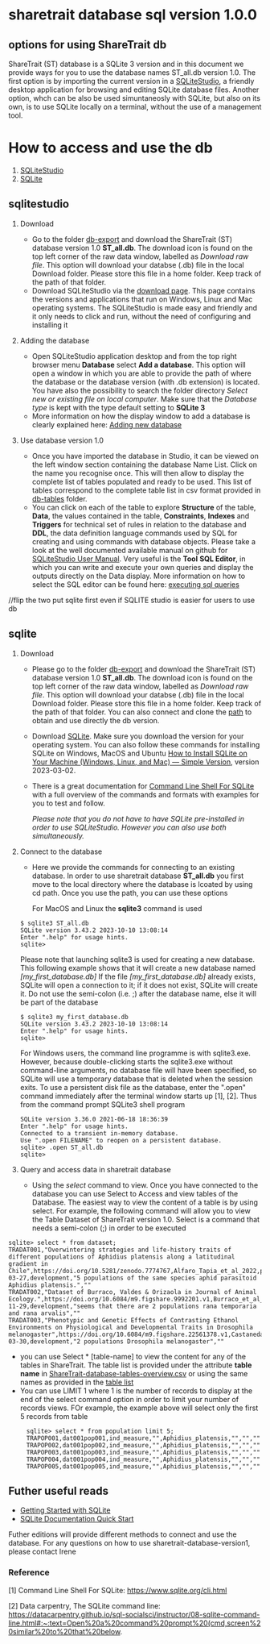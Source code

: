 # sharetrait database sql version 1.0.0

## options for using ShareTrait db

ShareTrait (ST) database is a SQLite 3 version and in this document we provide ways for you to use the database names ST_all.db version 1.0. 
The first option is by importing the current version in a [SQLiteStudio](https://sqlitestudio.pl/about/), a friendly desktop application for browsing and editing SQLite database files. Another option, whch can be also be used simuntaneosly with SQLite, but also on its own, is to use SQLite locally on a terminal, without the use of a management tool. 

# How to access and use the db 
1. [SQLiteStudio](#sqlitestudio)
2. [SQLite](#sqlite)

## sqlitestudio

1. Download
   - Go to the folder [db-export](https://github.com/ShareTraitProject/ShareTraitDatabase/blob/main/sharatrait-database-v1/db-export/) and download the ShareTrait (ST) database version 1.0 **ST_all.db**. The download icon is found on the top left corner of the raw data window, labelled as *Download raw file*. This option will download your databse (.db) file in the local Download folder. Please store this file in a home folder. Keep track of the path of that folder.
   - Download SQLiteStudio via the [download page](https://sqlitestudio.pl). This page contains the versions and applications that run on Windows, Linux and Mac operating systems. The SQLiteStudio is made easy and friendly and it only needs to click and run, without the need of configuring and installing it
     
2. Adding the database
   - Open SQLiteStudio application desktop and from the top right browser menu **Database** select **Add a database**. This option will open a window in which you are able to provide the path of where the database or the database version (with .db extension) is located. You have also the possibility to search the folder directory *Select new or existing file on local computer*. Make sure that the *Database type* is kept with the type default setting to **SQLite 3**
   - More information on how the display window to add a database is clearly explained here: [Adding new database](https://github.com/pawelsalawa/sqlitestudio/wiki/User_Manual#creating-new-database) 
  
3. Use database version 1.0 

   - Once you have imported the database in Studio, it can be viewed on the left window section containing the database Name List. Click on the name you recognise once. This will then allow to display the complete list of tables populated and ready to be used. This list of tables correspond to the complete table list in csv format provided in [db-tables](https://github.com/ShareTraitProject/ShareTraitDatabase/tree/main/sharatrait-database-v1/db-tables) folder.
   - You can click on each of the table to explore **Structure** of the table, **Data**, the values contained in the table, **Constraints**, **Indexes** and **Triggers** for technical set of rules in relation to the database and **DDL**, the data definition language commands used by SQL for creating and using commands with database objects.
     Please take a look at the well documented available manual on github for [SQLiteStudio User Manual](https://github.com/pawelsalawa/sqlitestudio/wiki/User_Manual).
     Very useful is the **Tool** **SQL Editor**, in which you can write and execute your own queries and display the outputs directly on the Data display. More information on how to select the SQL editor can be found here: [executing sql queries](https://github.com/pawelsalawa/sqlitestudio/wiki/User_Manual#executing-sql-queries)


//flip the two put sqlite first even if SQLITE studio is easier for users to use db
   
## sqlite

1. Download
   - Please go to the folder [db-export](https://github.com/ShareTraitProject/ShareTraitDatabase/blob/main/sharatrait-database-v1/db-export/) and download the ShareTrait (ST) database version 1.0 **ST_all.db**. The download icon is found on the top left corner of the raw data window, labelled as *Download raw file*. This option will download your databse (.db) file in the local Download folder. Please store this file in a home folder. Keep track of the path of that folder. You can also connect and clone the [path](https://github.com/ShareTraitProject/ShareTraitDatabase/tree/main/sharatrait-database-v1) to obtain and use directly the db version.
   - Download [SQLite](https://www.sqlite.org/download.html). Make sure you download the version for your operating system. You can also follow these commands for installing SQLite on Windows, MacOS and Ubuntu [How to Install SQLite on Your Machine (Windows, Linux, and Mac) — Simple Version](https://medium.com/@techwithjulles/part-5-how-to-install-sqlite-on-your-machine-windows-linux-and-mac-simple-version-f05b7963b6cd), version 2023-03-02.
   - There is a great documentation for [Command Line Shell For SQLite](https://www.sqlite.org/cli.html) with a full overview of the commands and formats with examples for you to test and follow. 

     *Please note that you do not have to have SQLite pre-installed in order to use SQLiteStudio. However you can also use both simultaneously.*

2. Connect to the database
   - Here we provide the commands for connecting to an existing database. In order to use sharetrait database **ST_all.db** you first move to the local directory where the database is lcoated by using cd path. Once you use the path, you can use these options
  
     For MacOS and Linux the **sqlite3** command is used 

   ```
   $ sqlite3 ST_all.db
   SQLite version 3.43.2 2023-10-10 13:08:14
   Enter ".help" for usage hints.
   sqlite> 
   ```

   Please note that launching sqlite3 is used for creating a new database. This following example shows that it will create a new database named *[my_first_database.db]* If the file *[my_first_database.db]* already exists, SQLite will open a connection to it; if it does not exist, SQLite will create it. Do not use the semi-colon (i.e. ;) after the database name, else it will be part of the database
   
   
   ```
   $ sqlite3 my_first_database.db
   SQLite version 3.43.2 2023-10-10 13:08:14
   Enter ".help" for usage hints.
   sqlite> 
   ```

    For Windows users, the command line programme is with sqlite3.exe. However, because double-clicking starts the sqlite3.exe without command-line arguments, no database file will have been specified, so SQLite will use a temporary database that is deleted when the session exits. To use a persistent disk file as the database, enter the ".open" command immediately after the terminal window starts up [1], [2].
   Thus from the command prompt SQLite3 shell program

   ```
   SQLite version 3.36.0 2021-06-18 18:36:39
   Enter ".help" for usage hints.
   Connected to a transient in-memory database.
   Use ".open FILENAME" to reopen on a persistent database.
   sqlite> .open ST_all.db
   sqlite>
   ```
   
4. Query and access data in sharetrait database

   - Using the *select* command to view.
     Once you have connected to the database you can use Select to Access and view tables of the Database. The easiest way to view the content of a table is by using select. For example, the following command will allow you to view the Table Dataset of ShareTrait version 1.0.
     Select is a command that needs a semi-colon (;) in order to be executed

```
sqlite> select * from dataset;
TRADAT001,"Overwintering strategies and life-history traits of different populations of Aphidius platensis along a latitudinal gradient in Chile",https://doi.org/10.5281/zenodo.7774767,Alfaro_Tapia_et_al_2022,primary,dataset,zenodo,"","","","",2022,2023-03-27,development,"5 populations of the same species aphid parasitoid Aphidius platensis.",""
TRADAT002,"Dataset of Burraco, Valdes & Orizaola in Journal of Animal Ecology.",https://doi.org/10.6084/m9.figshare.9992201.v1,Burraco_et_al_2020,primary,dataset,figshare,"","","","",2022,2022-11-29,development,"seems that there are 2 populations rana temporaria and rana arvalis",""
TRADAT003,"Phenotypic and Genetic Effects of Contrasting Ethanol Environments on Physiological and Developmental Traits in Drosophila melanogaster",https://doi.org/10.6084/m9.figshare.22561378.v1,Castaneda_and_Nespolo_2013,primary,dataset,figshare,"","","","",2023,2023-03-30,development,"2 populations Drosophila melanogaster",""
```

   - you can use Select * [table-name] to view the content for any of the tables in ShareTrait. The table list is provided under the attribute **table name** in [ShareTrait-database-tables-overview.csv](https://github.com/ShareTraitProject/ShareTraitDatabase/blob/main/sharatrait-database-v1/db-documentation/ShareTrait-database-tables-overview.csv) or using the same names as provided in the [table list](https://github.com/ShareTraitProject/ShareTraitDatabase/tree/main/sharatrait-database-v1/db-tables)
   - You can use LIMIT 1 where 1 is the number of records to display at the end of the select command option in order to limit your number of records views. FOr example, the example above will select only the first 5 records from table
     
```
     sqlite> select * from population limit 5;
     TRAPOP001,dat001pop001,ind_measure,"",Aphidius_platensis,"","",""
     TRAPOP002,dat001pop002,ind_measure,"",Aphidius_platensis,"","",""
     TRAPOP003,dat001pop003,ind_measure,"",Aphidius_platensis,"","",""
     TRAPOP004,dat001pop004,ind_measure,"",Aphidius_platensis,"","",""
     TRAPOP005,dat001pop005,ind_measure,"",Aphidius_platensis,"","",""
```
     

## Futher useful reads

- [Getting Started with SQLite](https://medium.com/@techwithjulles/list/getting-started-with-sqlite-dbc1bf2c4a04)
- [SQLite Documentation Quick Start](https://www.sqlite.org/quickstart.html)

Futher editions will provide different methods to connect and use the database. For any questions on how to use sharetrait-database-version1, please contact Irene

### Reference

[1] Command Line Shell For SQLite: https://www.sqlite.org/cli.html

[2] Data carpentry, The SQLite command line: https://datacarpentry.github.io/sql-socialsci/instructor/08-sqlite-command-line.html#:~:text=Open%20a%20command%20prompt%20(cmd,screen%20similar%20to%20that%20below.


